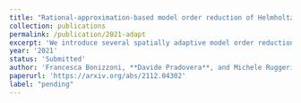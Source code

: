 ```yaml
---
title: "Rational-approximation-based model order reduction of Helmholtz frequency response problems with adaptive finite element snapshots"
collection: publications
permalink: /publication/2021-adapt
excerpt: 'We introduce several spatially adaptive model order reduction approaches tailored to non-coercive elliptic boundary value problems, specifically, parametric-in-frequency Helmholtz problems. The offline information is computed by means of adaptive finite elements, so that each snapshot lives in a different discrete space that resolves the local singularities of the analytical solution and is adjusted to the considered frequency value. A rational surrogate is then assembled adopting either a least-squares or an interpolatory approach, yielding a function-valued version of the standard rational interpolation method ($\mathcal{V}$-SRI) and the minimal rational interpolation method (MRI). In the context of building an approximation for linear or quadratic functionals of the Helmholtz solution, we perform several numerical experiments to compare the proposed methodologies. Our simulations show that, for interior resonant problems (whose singularities are encoded by poles on the real axis), the spatially adaptive $\mathcal{V}$-SRI and MRI work comparably well. Instead, when dealing with exterior scattering problems, whose frequency response is mostly smooth, the $\mathcal{V}$-SRI method seems to be the best-performing one.'
year: '2021'
status: 'Submitted'
author: 'Francesca Bonizzoni, **Davide Pradovera**, and Michele Ruggeri'
paperurl: 'https://arxiv.org/abs/2112.04302'
label: "pending"
---
```


